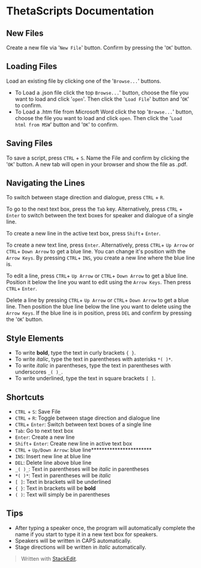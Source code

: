 ﻿
# ThetaScripts Documentation
## New Files
Create a new file via '`New File`' button. Confirm by pressing the '`OK`' button. 
## Loading Files
Load an existing file by clicking one of the '`Browse...`' buttons. 
- To Load a .json file click the top `Browse...`' button, choose the file you want to load and click '`open`'. Then click the '`Load File`' button and '`OK`' to confirm. 
- To Load a .htm file from Microsoft Word click the top '`Browse...`' button, choose the file you want to load and click `open`. Then click the '`Load html from MSW`' button and '`OK`' to confirm. 
## Saving Files
To save a script, press `CTRL` + `S`. Name the File and confirm by clicking the '`OK`' button. A new tab will open in your browser and show the file as .pdf. 

## Navigating the Lines
To switch between stage direction and dialogue, press `CTRL` + `R`.

To go to the next text box, press the `Tab` key. Alternatively, press `CTRL` + `Enter` to switch between the text boxes for speaker and dialogue of a single line. 

To create a new line in the active text box, press `Shift`+ `Enter`. 

To create a new text line, press `Enter`. 
Alternatively, press `CTRL`+ `Up Arrow` or `CTRL`+ `Down Arrow` to get a blue line. You can change it's position with the `Arrow Keys`. By pressing `CTRL`+ `INS`, you create a new line where the blue line is. 

To edit a line, press `CTRL`+ `Up Arrow` or `CTRL`+ `Down Arrow` to get a blue line. Position it below the line you want to edit using the `Arrow Keys`. Then press `CTRL`+ `Enter`. 

Delete a line by pressing `CTRL`+ `Up Arrow` or `CTRL`+ `Down Arrow` to get a blue line. Then position the blue line below the line you want to delete using the `Arrow Keys`. If the blue line is in position, press `DEL` and confirm by pressing the '`OK`' button. 

## Style Elements 
- To write **bold**, type the text in curly brackets `{ }`. 
- To write *italic*, type the text in parentheses with asterisks `*( )*`. 
- To write *italic* in parentheses, type the text in parentheses with underscores `_( )_`. 
- To write underlined, type the text in square brackets `[ ]`. 


## Shortcuts

 - `CTRL` + `S`: Save File
 - `CTRL` + `R`: Toggle between stage direction and dialogue line 
 - `CTRL`+ `Enter`: Switch between text boxes of a single line 
 - `Tab`: Go to next text box
 - `Enter`: Create a new line
 - `Shift`+ `Enter`: Create new line in active text box 
 - `CTRL` + `Up/Down Arrow`: blue line***********************
 - `INS`: Insert new line at blue line
 - `DEL`: Delete line above blue line 
 - `_( )_`: Text in parentheses will be *italic* in parentheses
 - `*( )*`: Text in parentheses will be *italic* 
 - `[ ]`: Text in brackets will be underlined 
 - `{ }`: Text in brackets will be **bold**
 - `( )`: Text will simply be in parentheses 

## Tips 
- After typing a speaker once, the program will automatically complete the name if you start to type it in a new text box for speakers.
- Speakers will be written in CAPS automatically.
- Stage directions will be written in *italic* automatically. 



> Written with [StackEdit](https://stackedit.io/).
